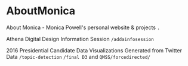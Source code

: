 # AboutMonica
About Monica - Monica Powell's personal website &amp; projects ```.```

Athena Digital Design Information Session ```/addainfosession```

2016 Presidential Candidate Data Visualizations Generated from Twitter Data ```/topic-detection``` ```/final D3``` and ```QMSS/forcedirected/```
